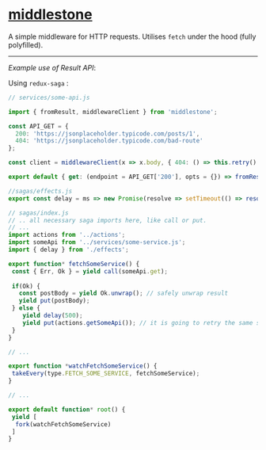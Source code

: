 # [middlestone]()

A simple middleware for HTTP requests. Utilises `fetch` under the hood (fully polyfilled).
 
_ _ _

*Example use of Result API*:

Using `redux-saga` :

```javascript
// services/some-api.js

import { fromResult, middlewareClient } from 'middlestone';

const API_GET = {
  200: 'https://jsonplaceholder.typicode.com/posts/1',
  404: 'https://jsonplaceholder.typicode.com/bad-route'
};

const client = middlewareClient(x => x.body, { 404: () => this.retry() }); 

export default { get: (endpoint = API_GET['200'], opts = {}) => fromResult(client.request(endpoint, opts)) };

```

```javascript
//sagas/effects.js
export const delay = ms => new Promise(resolve => setTimeout(() => resolve(), ms);
```

```javascript
// sagas/index.js
// .. all necessary saga imports here, like call or put.
// ...
import actions from '../actions';
import someApi from '../services/some-service.js';
import { delay } from './effects';

export function* fetchSomeService() {
 const { Err, Ok } = yield call(someApi.get);
 
 if(Ok) {
   const postBody = yield Ok.unwrap(); // safely unwrap result
   yield put(postBody);
 } else {
    yield delay(500);
    yield put(actions.getSomeApi()); // it is going to retry the same step
 }
}

// ... 

export function *watchFetchSomeService() {
 takeEvery(type.FETCH_SOME_SERVICE, fetchSomeService);
}

// ...

export default function* root() {
 yield [
  fork(watchFetchSomeService)
 ]
}
```
